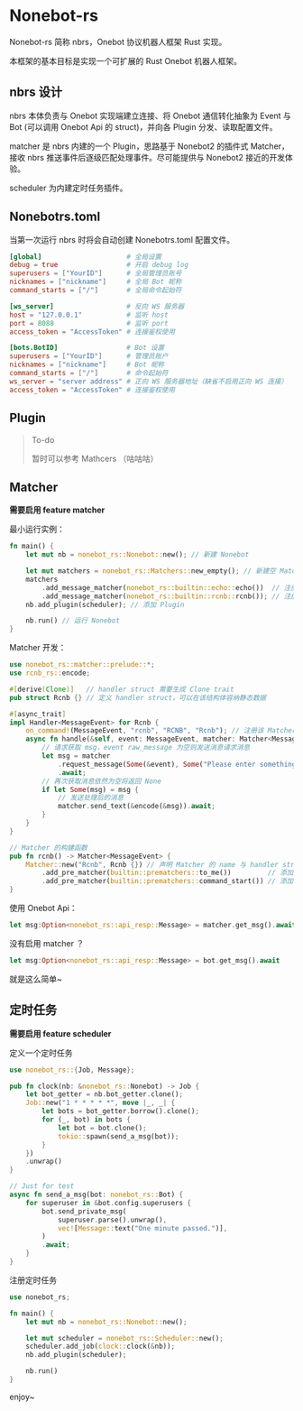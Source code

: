 # Nonebot-rs

Nonebot-rs 简称 nbrs，Onebot 协议机器人框架 Rust 实现。

本框架的基本目标是实现一个可扩展的 Rust Onebot 机器人框架。

## nbrs 设计

nbrs 本体负责与 Onebot 实现端建立连接、将 Onebot 通信转化抽象为 Event 与 Bot (可以调用 Onebot Api 的 struct)，并向各 Plugin 分发、读取配置文件。

matcher 是 nbrs 内建的一个 Plugin，思路基于 Nonebot2 的插件式 Matcher，接收 nbrs 推送事件后逐级匹配处理事件。尽可能提供与 Nonebot2 接近的开发体验。

scheduler 为内建定时任务插件。

## Nonebotrs.toml

当第一次运行 nbrs 时将会自动创建 Nonebotrs.toml 配置文件。

```toml
[global]                     # 全局设置
debug = true                 # 开启 debug log
superusers = ["YourID"]      # 全局管理员账号
nicknames = ["nickname"]     # 全局 Bot 昵称
command_starts = ["/"]       # 全局命令起始符

[ws_server]                  # 反向 WS 服务器
host = "127.0.0.1"           # 监听 host
port = 8088                  # 监听 port
access_token = "AccessToken" # 连接鉴权使用

[bots.BotID]                 # Bot 设置
superusers = ["YourID"]      # 管理员账户
nicknames = ["nickname"]     # Bot 昵称
command_starts = ["/"]       # 命令起始符
ws_server = "server address" # 正向 WS 服务器地址（缺省不启用正向 WS 连接）
access_token = "AccessToken" # 连接鉴权使用
```

## Plugin

> To-do
> 
> 暂时可以参考 Mathcers （咕咕咕）

## Matcher

**需要启用 feature matcher**

最小运行实例：

```rust
fn main() {
    let mut nb = nonebot_rs::Nonebot::new(); // 新建 Nonebot

    let mut matchers = nonebot_rs::Matchers::new_empty(); // 新建空 Matchers Plugin
    matchers
        .add_message_matcher(nonebot_rs::builtin::echo::echo())  // 注册 echo Matcher
        .add_message_matcher(nonebot_rs::builtin::rcnb::rcnb()); // 注册 rcnb Matcher
    nb.add_plugin(scheduler); // 添加 Plugin

    nb.run() // 运行 Nonebot
}
```

Matcher 开发：

```rust
use nonebot_rs::matcher::prelude::*;
use rcnb_rs::encode;

#[derive(Clone)]   // handler struct 需要生成 Clone trait
pub struct Rcnb {} // 定义 handler struct，可以在该结构体容纳静态数据

#[async_trait]
impl Handler<MessageEvent> for Rcnb {
    on_command!(MessageEvent, "rcnb", "RCNB", "Rcnb"); // 注册该 Matcher 的命令匹配器
    async fn handle(&self, event: MessageEvent, matcher: Matcher<MessageEvent>) {
        // 请求获取 msg，event raw_message 为空则发送消息请求消息
        let msg = matcher
            .request_message(Some(&event), Some("Please enter something."))
            .await;
        // 再次获取消息依然为空将返回 None
        if let Some(msg) = msg {
            // 发送处理后的消息
            matcher.send_text(&encode(&msg)).await;
        }
    }
}

// Matcher 的构建函数
pub fn rcnb() -> Matcher<MessageEvent> {
    Matcher::new("Rcnb", Rcnb {}) // 声明 Matcher 的 name 与 handler struct
        .add_pre_matcher(builtin::prematchers::to_me())         // 添加 to_me prematcher
        .add_pre_matcher(builtin::prematchers::command_start()) // 添加 command_start permatcher
}
```

使用 Onebot Api：

```rust
let msg:Option<nonebot_rs::api_resp::Message> = matcher.get_msg().await
```

没有启用 matcher ？

```rust
let msg:Option<nonebot_rs::api_resp::Message> = bot.get_msg().await
```

就是这么简单~

## 定时任务

**需要启用 feature scheduler**

定义一个定时任务

```rust
use nonebot_rs::{Job, Message};

pub fn clock(nb: &nonebot_rs::Nonebot) -> Job {
    let bot_getter = nb.bot_getter.clone();
    Job::new("1 * * * * *", move |_, _| {
        let bots = bot_getter.borrow().clone();
        for (_, bot) in bots {
            let bot = bot.clone();
            tokio::spawn(send_a_msg(bot));
        }
    })
    .unwrap()
}

// Just for test
async fn send_a_msg(bot: nonebot_rs::Bot) {
    for superuser in &bot.config.superusers {
        bot.send_private_msg(
            superuser.parse().unwrap(),
            vec![Message::text("One minute passed.")],
        )
        .await;
    }
}
```

注册定时任务

```rust
use nonebot_rs;

fn main() {
    let mut nb = nonebot_rs::Nonebot::new();

    let mut scheduler = nonebot_rs::Scheduler::new();
    scheduler.add_job(clock::clock(&nb));
    nb.add_plugin(scheduler);

    nb.run()
}
```

enjoy~